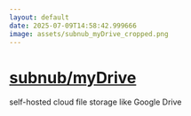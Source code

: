 ```yaml
---
layout: default
date: 2025-07-09T14:58:42.999666
image: assets/subnub_myDrive_cropped.png
---
```


# [subnub/myDrive](https://github.com/subnub/myDrive)

self-hosted cloud file storage like Google Drive
